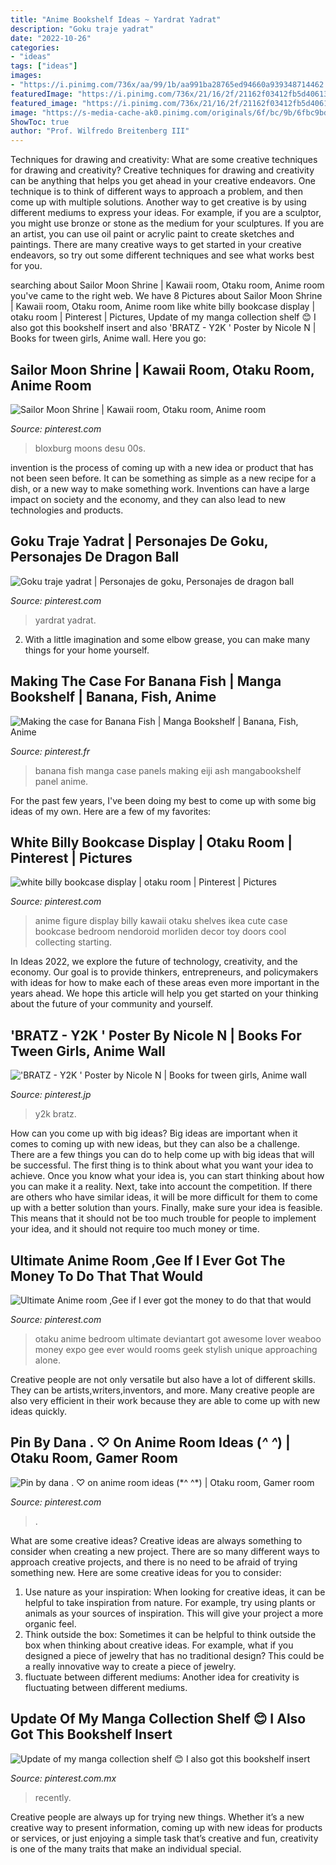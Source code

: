 ```yaml
---
title: "Anime Bookshelf Ideas ~ Yardrat Yadrat"
description: "Goku traje yadrat"
date: "2022-10-26"
categories:
- "ideas"
tags: ["ideas"]
images:
- "https://i.pinimg.com/736x/aa/99/1b/aa991ba28765ed94660a939348714462.jpg"
featuredImage: "https://i.pinimg.com/736x/21/16/2f/21162f03412fb5d40613be46944de62d.jpg"
featured_image: "https://i.pinimg.com/736x/21/16/2f/21162f03412fb5d40613be46944de62d.jpg"
image: "https://s-media-cache-ak0.pinimg.com/originals/6f/bc/9b/6fbc9bd912cbecef70457fda7d88560e.jpg"
ShowToc: true
author: "Prof. Wilfredo Breitenberg III"
---
```



Techniques for drawing and creativity: What are some creative techniques for drawing and creativity?
Creative techniques for drawing and creativity can be anything that helps you get ahead in your creative endeavors. One technique is to think of different ways to approach a problem, and then come up with multiple solutions. Another way to get creative is by using different mediums to express your ideas. For example, if you are a sculptor, you might use bronze or stone as the medium for your sculptures. If you are an artist, you can use oil paint or acrylic paint to create sketches and paintings. There are many creative ways to get started in your creative endeavors, so try out some different techniques and see what works best for you.

	

		
searching about Sailor Moon Shrine | Kawaii room, Otaku room, Anime room you've came to the right web. We have 8 Pictures about Sailor Moon Shrine | Kawaii room, Otaku room, Anime room like white billy bookcase display | otaku room | Pinterest | Pictures, Update of my manga collection shelf 😊 I also got this bookshelf insert and also &#039;BRATZ - Y2K &#039; Poster by Nicole N | Books for tween girls, Anime wall. Here you go:
		
    
## Sailor Moon Shrine | Kawaii Room, Otaku Room, Anime Room

<img loading=lazy src="https://i.pinimg.com/originals/aa/64/65/aa6465021b14ff2eb07a5c9485f1fd63.jpg" onerror="this.onerror=null;this.src='https://tse2.mm.bing.net/th?id=OIP.kSFzKKAa6U2mgPzUHqzH1wHaKY&amp;pid=15.1';" alt="Sailor Moon Shrine | Kawaii room, Otaku room, Anime room">

_Source: pinterest.com_

>bloxburg moons desu 00s. 

	

invention is the process of coming up with a new idea or product that has not been seen before. It can be something as simple as a new recipe for a dish, or a new way to make something work. Inventions can have a large impact on society and the economy, and they can also lead to new technologies and products.

    
## Goku Traje Yadrat | Personajes De Goku, Personajes De Dragon Ball

<img loading=lazy src="https://i.pinimg.com/736x/b2/14/7c/b2147c3ac7aa51734c0b0c0f1928bd68.jpg" onerror="this.onerror=null;this.src='https://tse2.mm.bing.net/th?id=OIP.Oao6yjeX6dXMRIHF3I0lQgHaJ3&amp;pid=15.1';" alt="Goku traje yadrat | Personajes de goku, Personajes de dragon ball">

_Source: pinterest.com_

>yardrat yadrat. 

	

2. With a little imagination and some elbow grease, you can make many things for your home yourself.

    
## Making The Case For Banana Fish | Manga Bookshelf | Banana, Fish, Anime

<img loading=lazy src="https://i.pinimg.com/736x/5c/5e/4a/5c5e4a76e10a6740b7b9a2d19f7672f7.jpg" onerror="this.onerror=null;this.src='https://tse2.mm.bing.net/th?id=OIP.Mbz3TvZNdHt1GUTT61IQbwHaLS&amp;pid=15.1';" alt="Making the case for Banana Fish | Manga Bookshelf | Banana, Fish, Anime">

_Source: pinterest.fr_

>banana fish manga case panels making eiji ash mangabookshelf panel anime. 

	

For the past few years, I've been doing my best to come up with some big ideas of my own. Here are a few of my favorites: 

    
## White Billy Bookcase Display | Otaku Room | Pinterest | Pictures

<img loading=lazy src="https://s-media-cache-ak0.pinimg.com/736x/a5/03/12/a503122877e8999004a9e9b7054c3200.jpg" onerror="this.onerror=null;this.src='https://tse4.mm.bing.net/th?id=OIP.EyEchlZ7cOhOkRCJeMCURgHaLH&amp;pid=15.1';" alt="white billy bookcase display | otaku room | Pinterest | Pictures">

_Source: pinterest.com_

>anime figure display billy kawaii otaku shelves ikea cute case bookcase bedroom nendoroid morliden decor toy doors cool collecting starting. 

	

In Ideas 2022, we explore the future of technology, creativity, and the economy. Our goal is to provide thinkers, entrepreneurs, and policymakers with ideas for how to make each of these areas even more important in the years ahead. We hope this article will help you get started on your thinking about the future of your community and yourself.

    
## &#039;BRATZ - Y2K &#039; Poster By Nicole N | Books For Tween Girls, Anime Wall

<img loading=lazy src="https://i.pinimg.com/736x/21/16/2f/21162f03412fb5d40613be46944de62d.jpg" onerror="this.onerror=null;this.src='https://tse4.mm.bing.net/th?id=OIP.iA2aAyoEhrQGTkkhIVYzvAAAAA&amp;pid=15.1';" alt="&#039;BRATZ - Y2K &#039; Poster by Nicole N | Books for tween girls, Anime wall">

_Source: pinterest.jp_

>y2k bratz. 

	

How can you come up with big ideas?
Big ideas are important when it comes to coming up with new ideas, but they can also be a challenge. There are a few things you can do to help come up with big ideas that will be successful. The first thing is to think about what you want your idea to achieve. Once you know what your idea is, you can start thinking about how you can make it a reality. Next, take into account the competition. If there are others who have similar ideas, it will be more difficult for them to come up with a better solution than yours. Finally, make sure your idea is feasible. This means that it should not be too much trouble for people to implement your idea, and it should not require too much money or time.

    
## Ultimate Anime Room ,Gee If I Ever Got The Money To Do That That Would

<img loading=lazy src="https://s-media-cache-ak0.pinimg.com/originals/6f/bc/9b/6fbc9bd912cbecef70457fda7d88560e.jpg" onerror="this.onerror=null;this.src='https://tse1.mm.bing.net/th?id=OIP.T5bJEV1W8tyvuqQhKAg9vQHaE8&amp;pid=15.1';" alt="Ultimate Anime room ,Gee if I ever got the money to do that that would">

_Source: pinterest.com_

>otaku anime bedroom ultimate deviantart got awesome lover weaboo money expo gee ever would rooms geek stylish unique approaching alone. 

	

Creative people are not only versatile but also have a lot of different skills. They can be artists,writers,inventors, and more. Many creative people are also very efficient in their work because they are able to come up with new ideas quickly.

    
## Pin By Dana . ♡ On Anime Room Ideas (*^ ^*) | Otaku Room, Gamer Room

<img loading=lazy src="https://i.pinimg.com/736x/fc/40/88/fc40888d113b6531b59a44f8144f458c.jpg" onerror="this.onerror=null;this.src='https://tse1.mm.bing.net/th?id=OIP.FrmP93erzu9drpvLrhnYHAHaHS&amp;pid=15.1';" alt="Pin by dana . ♡ on anime room ideas (*^ ^*) | Otaku room, Gamer room">

_Source: pinterest.com_

>. 

	

What are some creative ideas?
Creative ideas are always something to consider when creating a new project. There are so many different ways to approach creative projects, and there is no need to be afraid of trying something new. Here are some creative ideas for you to consider: 
1. Use nature as your inspiration: When looking for creative ideas, it can be helpful to take inspiration from nature. For example, try using plants or animals as your sources of inspiration. This will give your project a more organic feel. 
2. Think outside the box: Sometimes it can be helpful to think outside the box when thinking about creative ideas. For example, what if you designed a piece of jewelry that has no traditional design? This could be a really innovative way to create a piece of jewelry. 
3. fluctuate between different mediums: Another idea for creativity is fluctuating between different mediums.

    
## Update Of My Manga Collection Shelf 😊 I Also Got This Bookshelf Insert

<img loading=lazy src="https://i.pinimg.com/736x/aa/99/1b/aa991ba28765ed94660a939348714462.jpg" onerror="this.onerror=null;this.src='https://tse3.mm.bing.net/th?id=OIP.ABd7NohqHxQN1yPRtlYH9QHaFj&amp;pid=15.1';" alt="Update of my manga collection shelf 😊 I also got this bookshelf insert">

_Source: pinterest.com.mx_

>recently. 

	

Creative people are always up for trying new things. Whether it’s a new creative way to present information, coming up with new ideas for products or services, or just enjoying a simple task that’s creative and fun, creativity is one of the many traits that make an individual special.

